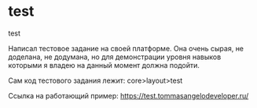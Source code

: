 # test
test

Написал тестовое задание на своей платформе. Она очень сырая, не доделана, не додумана, но для демонстрации уровня навыков которыми я владею на данный момент должна подойти.

Сам код тестового задания лежит:
core>layout>test

Ссылка на работающий пример:
https://test.tommasangelodeveloper.ru/
